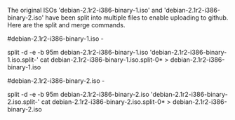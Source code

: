 The original ISOs 'debian-2.1r2-i386-binary-1.iso' and 'debian-2.1r2-i386-binary-2.iso' have been split into multiple files to enable uploading to github. Here are the split and merge commands.

#debian-2.1r2-i386-binary-1.iso -

split -d -e -b 95m debian-2.1r2-i386-binary-1.iso 'debian-2.1r2-i386-binary-1.iso.split-'
cat debian-2.1r2-i386-binary-1.iso.split-0* > debian-2.1r2-i386-binary-1.iso


#debian-2.1r2-i386-binary-2.iso -

split -d -e -b 95m debian-2.1r2-i386-binary-2.iso 'debian-2.1r2-i386-binary-2.iso.split-'
cat debian-2.1r2-i386-binary-2.iso.split-0* > debian-2.1r2-i386-binary-2.iso

